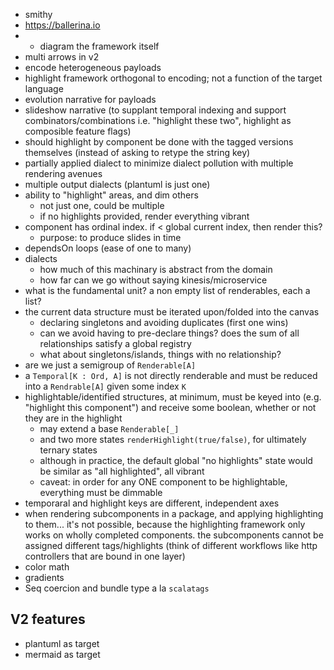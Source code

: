 - smithy
- https://ballerina.io
- - diagram the framework itself
- multi arrows in v2
- encode heterogeneous payloads
- highlight framework orthogonal to encoding; not a function of the target language
- evolution narrative for payloads
- slideshow narrative (to supplant temporal indexing and support combinators/combinations i.e. "highlight these two", highlight as composible feature flags)
- should highlight by component be done with the tagged versions themselves (instead of asking to retype the string key)
- partially applied dialect to minimize dialect pollution with multiple rendering avenues
- multiple output dialects (plantuml is just one)
- ability to "highlight" areas, and dim others
  - not just one, could be multiple
  - if no highlights provided, render everything vibrant
- component has ordinal index. if < global current index, then render this?
  - purpose: to produce slides in time
- dependsOn loops (ease of one to many)
- dialects
  - how much of this machinary is abstract from the domain
  - how far can we go without saying kinesis/microservice
- what is the fundamental unit? a non empty list of renderables, each a list?
- the current data structure must be iterated upon/folded into the canvas
  - declaring singletons and avoiding duplicates (first one wins)
  - can we avoid having to pre-declare things? does the sum of all relationships satisfy a global registry
  - what about singletons/islands, things with no relationship?
- are we just a semigroup of `Renderable[A]`
- a `Temporal[K : Ord, A]` is not directly renderable and must be reduced into a `Rendrable[A]` given some index `K`
- highlightable/identified structures, at minimum, must be keyed into (e.g. "highlight this component") and receive some boolean, whether or not they are in the highlight
  - may extend a base `Renderable[_]`
  - and two more states `renderHighlight(true/false)`, for ultimately ternary states
  - although in practice, the default global "no highlights" state would be similar as "all highlighted", all vibrant
  - caveat: in order for any ONE component to be highlightable, everything must be dimmable
- temporaral and highlight keys are different, independent axes
- when rendering subcomponents in a package, and applying highlighting to them... it's not possible, because the highlighting framework only works on wholly completed components. the subcomponents cannot be assigned different tags/highlights (think of different workflows like http controllers that are bound in one layer) 
- color math
- gradients
- Seq coercion and bundle type a la `scalatags`

## V2 features

- plantuml as target
- mermaid as target
